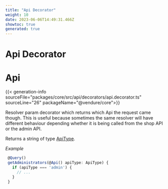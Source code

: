 ```yaml
---
title: "Api Decorator"
weight: 10
date: 2023-06-06T14:49:31.466Z
showtoc: true
generated: true
---
```

<!-- This file was generated from the Vendure source. Do not modify. Instead, re-run the "docs:build" script -->

# Api Decorator
<div class="symbol">


# Api

{{< generation-info sourceFile="packages/core/src/api/decorators/api.decorator.ts" sourceLine="26" packageName="@vendure/core">}}

Resolver param decorator which returns which Api the request came though.
This is useful because sometimes the same resolver will have different behaviour
depending whether it is being called from the shop API or the admin API.

Returns a string of type <a href='/typescript-api/request/api-type#apitype'>ApiType</a>.

*Example*

```TypeScript
 @Query()
 getAdministrators(@Api() apiType: ApiType) {
   if (apiType === 'admin') {
     // ...
   }
 }
```

</div>

